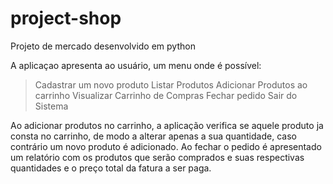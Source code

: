 # project-shop
Projeto de  mercado desenvolvido em python

A aplicaçao apresenta ao usuário, um menu onde é possível:
> Cadastrar um novo produto
Listar Produtos
> Adicionar Produtos ao carrinho
> Visualizar Carrinho de Compras
> Fechar pedido
> Sair do Sistema

Ao adicionar produtos no carrinho, a aplicação verifica se aquele produto ja consta no carrinho, de modo a alterar apenas a sua quantidade, caso contrário um novo produto é adicionado.
Ao fechar o pedido é apresentado um relatório com os produtos que serão comprados e suas respectivas quantidades e o preço total da fatura a ser paga.
